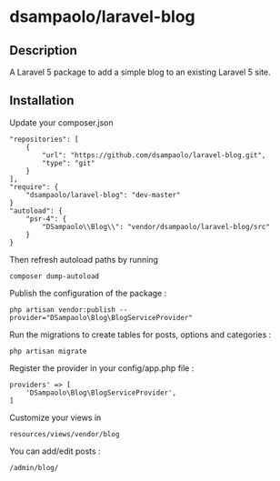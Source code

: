 # dsampaolo/laravel-blog


## Description

A Laravel 5 package to add a simple blog to an existing Laravel 5 site.


## Installation

Update your composer.json 

```
"repositories": [
    {
        "url": "https://github.com/dsampaolo/laravel-blog.git",
        "type": "git"
    }
],
"require": {
    "dsampaolo/laravel-blog": "dev-master"
}
"autoload": {
    "psr-4": {
        "DSampaolo\\Blog\\": "vendor/dsampaolo/laravel-blog/src"
    }
}
```

Then refresh autoload paths by running  
``` 
composer dump-autoload
``` 

Publish the configuration of the package :

```
php artisan vendor:publish --provider="DSampaolo\Blog\BlogServiceProvider"
```

Run the migrations to create tables for posts, options and categories :
```
php artisan migrate
```

Register the provider in your config/app.php file :

```'
providers' => [
    'DSampaolo\Blog\BlogServiceProvider',
]
```

Customize your views in 
``` 
resources/views/vendor/blog
``` 

You can add/edit posts :
```
/admin/blog/
```

